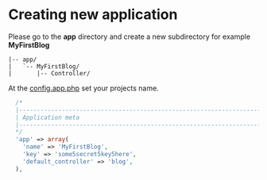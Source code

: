 # Creating new application

Please go to the **app** directory and create a new subdirectory for example **MyFirstBlog**

```text
|-- app/
|   `-- MyFirstBlog/
|       |-- Controller/
```

At the [config.app.php](https://github.com/gjerokrsteski/pimf-blog/blob/master/app/config.app.php) set your projects name.

```php
  /*
  |------------------------------------------------------------------------
  | Application meta
  |------------------------------------------------------------------------
  */
  'app' => array(
    'name' => 'MyFirstBlog',
    'key' => 'some5secret5key5here',
    'default_controller' => 'blog',
  ),
```
